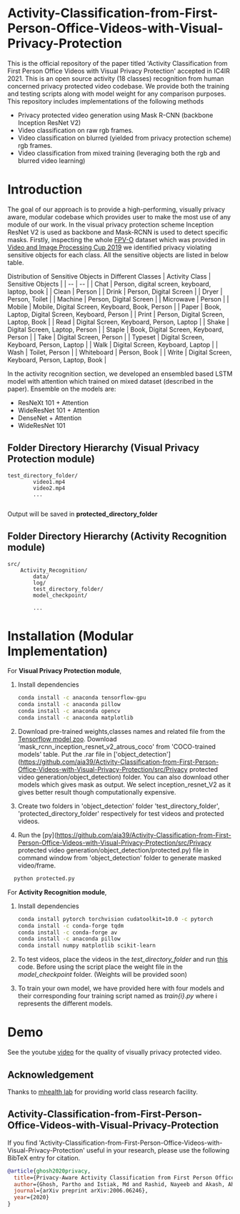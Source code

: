 # Activity-Classification-from-First-Person-Office-Videos-with-Visual-Privacy-Protection
This is the official repository of the paper titled 'Activity Classification from First Person Office Videos with Visual Privacy Protection' accepted in IC4IR 2021. This is an open source activity (18 classes) recognition from human concerned privacy protected video codebase. We provide both the training and testing scripts along with model weight for any comparison purposes. This repository includes implementations of the following methods
* Privacy protected video generation using Mask R-CNN (backbone Inception ResNet V2)
* Video classification on raw rgb frames.
* Video classification on blurred (yielded from privacy protection scheme) rgb frames.
* Video classification from mixed training (leveraging both the rgb and blurred video learning)


# Introduction
The goal of our approach is to provide a high-performing, visually privacy aware, modular codebase which provides user to make the most use of any module of our work.
In the visual privacy protection scheme Inception ResNet V2 is used as backbone and Mask-RCNN is used to detect specific masks. Firstly, inspecting the whole [FPV-O](http://www.eecs.qmul.ac.uk/~andrea/fpvo) dataset which was provided in [Video and Image Processing Cup 2019](https://signalprocessingsociety.org/community-involvement/vip-cup-2019-icip-2019) we identified privacy violating sensitive objects for each class. All the sensitive objects are listed in below table. 

Distribution of Sensitive Objects in Different Classes
| Activity Class | Sensitive Objects |
| -- | -- |
| Chat | Person, digital screen, keyboard, laptop, book |
| Clean | Person  |
| Drink | Person, Digital Screen |
| Dryer | Person, Toilet |
| Machine | Person, Digital Screen |
| Microwave | Person |
| Mobile | Mobile, Digital Screen, Keyboard, Book, Person |
| Paper | Book, Laptop, Digital Screen, Keyboard, Person | 
| Print | Person, Digital Screen, Laptop, Book | 
| Read | Digital Screen, Keyboard, Person, Laptop |
| Shake | Digital Screen, Laptop, Person |
| Staple | Book, Digital Screen, Keyboard, Person |
| Take | Digital Screen, Person |
| Typeset | Digital Screen, Keyboard, Person, Laptop |
| Walk | Digital Screen, Keyboard, Laptop |
| Wash | Toilet, Person |
| Whiteboard | Person, Book |
| Write | Digital Screen, Keyboard, Person, Laptop, Book |

In the activity recognition section, we developed an ensembled based LSTM model with attention which trained on mixed dataset (described in the paper). Ensemble on the models are:
* ResNeXt 101 + Attention
* WideResNet 101 + Attention
* DenseNet + Attention
* WideResNet 101


## Folder Directory Hierarchy (Visual Privacy Protection module) 

```
test_directory_folder/
        video1.mp4
        video2.mp4
        ...
        
```
Output will be saved in **protected_directory_folder**

## Folder Directory Hierarchy (Activity Recognition module) 

```
src/
    Activity_Recognition/
        data/
        log/
        test_directory_folder/
        model_checkpoint/

        ...

```       




# Installation (Modular Implementation)
For **Visual Privacy Protection module**,
1. Install dependencies 
   ```bash
   conda install -c anaconda tensorflow-gpu
   conda install -c anaconda pillow
   conda install -c anaconda opencv
   conda install -c anaconda matplotlib
   ``` 
2. Download pre-trained weights,classes names and related file from the [Tensorflow model zoo](https://github.com/tensorflow/models/blob/master/research/object_detection/g3doc/detection_model_zoo.md). Download 'mask_rcnn_inception_resnet_v2_atrous_coco' from 'COCO-trained models' table. Put the .rar file in ['object_detection'](https://github.com/aia39/Activity-Classification-from-First-Person-Office-Videos-with-Visual-Privacy-Protection/src/Privacy protected video generation/object_detection) folder. You can also download other models which gives mask as output. We select inception_resnet_V2 as it gives better result though computationally expensive.

3. Create two folders in 'object_detection' folder 'test_directory_folder', 'protected_directory_folder' respectively for test videos and protected videos.

4. Run the [py](https://github.com/aia39/Activity-Classification-from-First-Person-Office-Videos-with-Visual-Privacy-Protection/src/Privacy protected video generation/object_detection/protected.py) file in command window from 'object_detection' folder to generate masked video/frame.
 ```bash
   python protected.py
   ```

For **Activity Recognition module**,
1. Install dependencies 
   ```bash
   conda install pytorch torchvision cudatoolkit=10.0 -c pytorch
   conda install -c conda-forge tqdm
   conda install -c conda-forge av
   conda install -c anaconda pillow
   conda install numpy matplotlib scikit-learn
   ``` 
 2. To test videos, place the videos in the *test_directory_folder* and run [this](https://github.com/aia39/Activity-Classification-from-First-Person-Office-Videos-with-Visual-Privacy-Protection/blob/main/src/Activity_Recognition/test_on_a_directory_of_videos1.py) code. Before using the script place the weight file in the *model_checkpoint* folder. (Weights will be provided soon)
 
 3. To train your own model, we have provided here with four models and their corresponding four training script named as *train{i}.py* where i represents the different models. 
 
 
# Demo
See the youtube [video](https://youtu.be/2TAaFMwkoU0) for the quality of visually privacy protected video. 
 
## Acknowledgement 
Thanks to [mhealth lab](https://mhealth.buet.ac.bd/) for providing world class research facility. 

## Activity-Classification-from-First-Person-Office-Videos-with-Visual-Privacy-Protection
If you find 'Activity-Classification-from-First-Person-Office-Videos-with-Visual-Privacy-Protection' useful in your research, please use the following BibTeX entry for citation.

```BibTeX
@article{ghosh2020privacy,
  title={Privacy-Aware Activity Classification from First Person Office Videos},
  author={Ghosh, Partho and Istiak, Md and Rashid, Nayeeb and Akash, Ahsan Habib and Abrar, Ridwan and Dastider, Ankan Ghosh and Sushmit, Asif Shahriyar and Hasan, Taufiq and others},
  journal={arXiv preprint arXiv:2006.06246},
  year={2020}
}
```
